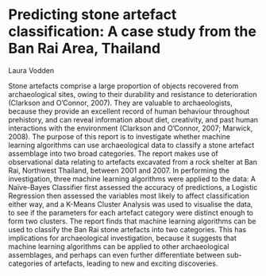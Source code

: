 # Predicting stone artefact classification: A case study from the Ban Rai Area, Thailand
Laura Vodden

Stone artefacts comprise a large proportion of objects recovered from archaeological sites,
owing to their durability and resistance to deterioration (Clarkson and O’Connor, 2007).
They are valuable to archaeologists, because they provide an excellent record of human
behaviour throughout prehistory, and can reveal information about diet, creativity, and past
human interactions with the environment (Clarkson and O’Connor, 2007; Marwick, 2008).
The purpose of this report is to investigate whether machine learning algorithms can use
archaeological data to classify a stone artefact assemblage into two broad categories. The
report makes use of observational data relating to artefacts excavated from a rock shelter at
Ban Rai, Northwest Thailand, between 2001 and 2007.
In performing the investigation, three machine learning algorithms were applied to the data:
A Naïve-Bayes Classifier first assessed the accuracy of predictions, a Logistic Regression then
assessed the variables most likely to affect classification either way, and a K-Means Cluster
Analysis was used to visualise the data, to see if the parameters for each artefact category
were distinct enough to form two clusters.
The report finds that machine learning algorithms can be used to classify the Ban Rai stone
artefacts into two categories. This has implications for archaeological investigation, because
it suggests that machine learning algorithms can be applied to other archaeological
assemblages, and perhaps can even further differentiate between sub-categories of
artefacts, leading to new and exciting discoveries.
